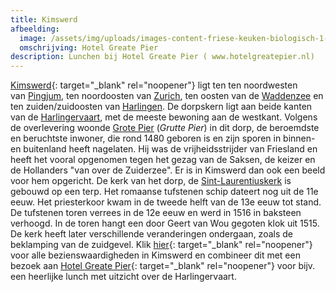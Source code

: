 ```yaml
---
title: Kimswerd
afbeelding:
  image: /assets/img/uploads/images-content-friese-keuken-biologisch-1-p5236291-2.jpg
  omschrijving: Hotel Greate Pier
description: Lunchen bij Hotel Greate Pier ( www.hotelgreatepier.nl)
---
```


[Kimswerd](https://nl.wikipedia.org/wiki/Kimswerd){: target="_blank" rel="noopener"} ligt ten ten noordwesten van&nbsp;[Pingjum](https://nl.wikipedia.org/wiki/Pingjum), ten noordoosten van&nbsp;[Zurich](https://nl.wikipedia.org/wiki/Zurich_&#40;Nederland&#41;), ten oosten van de&nbsp;[Waddenzee](https://nl.wikipedia.org/wiki/Waddenzee)&nbsp;en ten zuiden/zuidoosten van&nbsp;[Harlingen](<https://nl.wikipedia.org/wiki/Harlingen_(stad)>). De dorpskern ligt aan beide kanten van de&nbsp;[Harlingervaart](<https://nl.wikipedia.org/wiki/Harlingervaart_(Bolsward)>), met de meeste bewoning aan de westkant. Volgens de overlevering woonde&nbsp;[Grote Pier](https://nl.wikipedia.org/wiki/Pier_Gerlofs_Donia)&nbsp;(_Grutte Pier_) in dit dorp, de beroemdste en beruchtste inwoner, die rond 1480 geboren is en zijn sporen in binnen- en buitenland heeft nagelaten. Hij was de vrijheidsstrijder van Friesland en heeft het vooral opgenomen tegen het gezag van de Saksen, de keizer en de Hollanders "van over de Zuiderzee". Er is in Kimswerd dan ook een beeld voor hem opgericht. De kerk van het dorp, de&nbsp;[Sint-Laurentiuskerk](<https://nl.wikipedia.org/wiki/Sint-Laurentiuskerk_(Kimswerd)>)&nbsp;is gebouwd op een terp. Het romaanse tufstenen schip dateert nog uit de 11e eeuw. Het priesterkoor kwam in de tweede helft van de 13e eeuw tot stand. De tufstenen toren verrees in de 12e eeuw en werd in 1516 in baksteen verhoogd. In de toren hangt een door Geert van Wou gegoten klok uit 1515. De kerk heeft later verschillende veranderingen ondergaan, zoals de beklamping van de zuidgevel. Klik [hier](https://nl.wikipedia.org/wiki/Lijst_van_rijksmonumenten_in_Kimswerd){: target="\_blank" rel="noopener"} voor alle bezienswaardigheden in Kimswerd en combineer dit met een bezoek aan [Hotel Greate Pier](https://www.hotelgreatepier.nl){: target="\_blank" rel="noopener"}&nbsp;voor bijv. een heerlijke lunch met uitzicht over de Harlingervaart.
